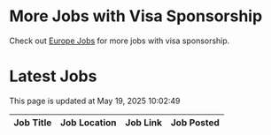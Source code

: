 # More Jobs with Visa Sponsorship

Check out [Europe Jobs](https://github.com/sureshparimi/europejobs#latest-jobs) for more jobs with visa sponsorship.

# Latest Jobs

This page is updated at May 19, 2025 10:02:49

| Job Title | Job Location | Job Link | Job Posted |
| --- | --- | --- | --- |
